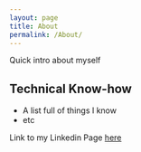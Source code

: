 ```yaml
---
layout: page
title: About
permalink: /About/
---
```


Quick intro about myself

## Technical Know-how

- A list full of things I know
- etc

Link to my Linkedin Page [here](https://www.linkedin.com/in/rachelnbyers/) 
